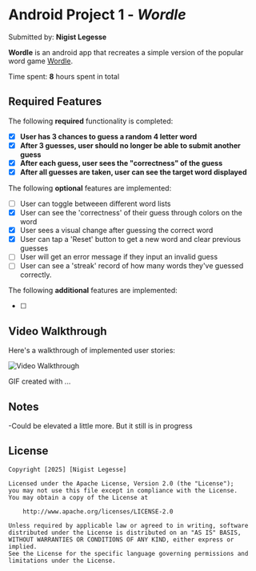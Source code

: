 # Android Project 1 - *Wordle*

Submitted by: **Nigist Legesse**

**Wordle** is an android app that recreates a simple version of the popular word game [Wordle](https://www.nytimes.com/games/wordle/index.html). 

Time spent: **8** hours spent in total

## Required Features

The following **required** functionality is completed:

- [x] **User has 3 chances to guess a random 4 letter word**
- [x] **After 3 guesses, user should no longer be able to submit another guess**
- [x] **After each guess, user sees the "correctness" of the guess**
- [x] **After all guesses are taken, user can see the target word displayed**

The following **optional** features are implemented:

- [ ] User can toggle betweeen different word lists
- [x] User can see the 'correctness' of their guess through colors on the word 
- [x] User sees a visual change after guessing the correct word
- [x] User can tap a 'Reset' button to get a new word and clear previous guesses
- [ ] User will get an error message if they input an invalid guess
- [ ] User can see a 'streak' record of how many words they've guessed correctly.

The following **additional** features are implemented:

* [ ] 

## Video Walkthrough

Here's a walkthrough of implemented user stories:

<img src='https://imgur.com/a/cKU7yMO.gif' title='Video Walkthrough' width='' alt='Video Walkthrough' />

<!-- Replace this with whatever GIF tool you used! -->
GIF created with ...  
<!-- Recommended tools:
 Snipping tool -->

## Notes

-Could be elevated a little more. But it still is in progress

## License

    Copyright [2025] [Nigist Legesse]

    Licensed under the Apache License, Version 2.0 (the "License");
    you may not use this file except in compliance with the License.
    You may obtain a copy of the License at

        http://www.apache.org/licenses/LICENSE-2.0

    Unless required by applicable law or agreed to in writing, software
    distributed under the License is distributed on an "AS IS" BASIS,
    WITHOUT WARRANTIES OR CONDITIONS OF ANY KIND, either express or implied.
    See the License for the specific language governing permissions and
    limitations under the License.

